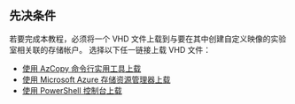 ## <a name="prerequisites"></a>先决条件 
若要完成本教程，必须将一个 VHD 文件上载到与要在其中创建自定义映像的实验室相关联的存储帐户。 选择以下任一链接上载 VHD 文件：

- [使用 AzCopy 命令行实用工具上载](../articles/devtest-lab/devtest-lab-upload-vhd-using-azcopy.md)
- [使用 Microsoft Azure 存储资源管理器上载](../articles/devtest-lab/devtest-lab-upload-vhd-using-storage-explorer.md)
- [使用 PowerShell 控制台上载](../articles/devtest-lab/devtest-lab-upload-vhd-using-powershell.md)
